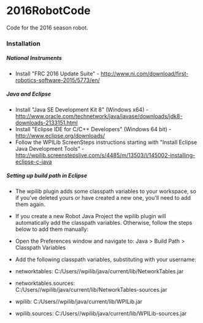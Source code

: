 # 2016RobotCode
Code for the 2016 season robot.

### Installation
##### National Instruments
- Install "FRC 2016 Update Suite" - http://www.ni.com/download/first-robotics-software-2015/5773/en/

##### Java and Eclipse
- Install "Java SE Development Kit 8" (Windows x64) - http://www.oracle.com/technetwork/java/javase/downloads/jdk8-downloads-2133151.html
- Install "Eclipse IDE for C/C++ Developers" (Windows 64 bit) - http://www.eclipse.org/downloads/
- Follow the WPILib ScreenSteps instructions starting with "Install Eclipse Java Development Tools" - http://wpilib.screenstepslive.com/s/4485/m/13503/l/145002-installing-eclipse-c-java

##### Setting up build path in Eclipse
- The wpilib plugin adds some classpath variables to your workspace, so if you've deleted yours or have created a new one, you'll need to add them again.

- If you create a new Robot Java Project the wpilib plugin will automatically add the classpath variables. Otherwise, follow the steps below to add them manually:
- Open the Preferences window and navigate to: Java > Build Path > Classpath Variables
- Add the following classpath variables, substituting <User> with your username:
- networktables: C:/Users/<User>/wpilib/java/current/lib/NetworkTables.jar
- networktables.sources: C:/Users/<User>/wpilib/java/current/lib/NetworkTables-sources.jar
- wpilib: C:/Users/<User>/wpilib/java/current/lib/WPILib.jar
- wpilib.sources: C:/Users/<User>/wpilib/java/current/lib/WPILib-sources.jar
